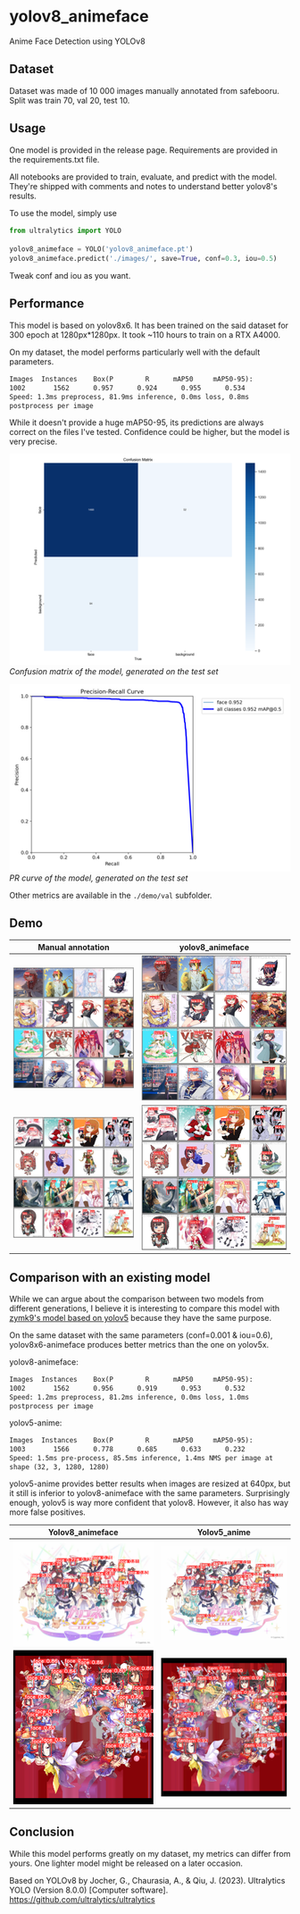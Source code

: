 # yolov8_animeface
Anime Face Detection using YOLOv8

## Dataset
Dataset was made of 10 000 images manually annotated from safebooru. Split was train 70, val 20, test 10.

## Usage
One model is provided in the release page. Requirements are provided in the requirements.txt file.

All notebooks are provided to train, evaluate, and predict with the model. They're shipped with comments and notes to understand better yolov8's results.

To use the model, simply use

```python
from ultralytics import YOLO

yolov8_animeface = YOLO('yolov8_animeface.pt')
yolov8_animeface.predict('./images/', save=True, conf=0.3, iou=0.5)
```

Tweak conf and iou as you want.

## Performance

This model is based on yolov8x6. It has been trained on the said dataset for 300 epoch at 1280px*1280px. It took ~110 hours to train on a RTX A4000.

On my dataset, the model performs particularly well with the default parameters.

```
Images  Instances    Box(P        R      mAP50     mAP50-95):
1002       1562      0.957      0.924      0.955      0.534
Speed: 1.3ms preprocess, 81.9ms inference, 0.0ms loss, 0.8ms postprocess per image
```

While it doesn't provide a huge mAP50-95, its predictions are always correct on the files I've tested. Confidence could be higher, but the model is very precise.

![](./demo/val/confusion_matrix.png "Confusion Matrix")
*Confusion matrix of the model, generated on the test set*

![](./demo/val/PR_curve.png "PR curve")
*PR curve of the model, generated on the test set*

Other metrics are available in the `./demo/val` subfolder.

## Demo

Manual annotation             |  yolov8_animeface
:-------------------------:|:-------------------------:
![](./demo/val/val_batch1_labels.jpg "1st batch labels")  |  ![](./demo/val/val_batch1_pred.jpg "Prediction made by yolov8_animeface")
![](./demo/val/val_batch2_labels.jpg "2nd batch labels")  |  ![](./demo/val/val_batch2_pred.jpg "Prediction made by yolov8_animeface")


## Comparison with an existing model

While we can argue about the comparison between two models from different generations, I believe it is interesting to compare this model with [zymk9's model based on yolov5](https://github.com/zymk9/yolov5_anime) because they have the same purpose.

On the same dataset with the same parameters (conf=0.001 & iou=0.6), yolov8x6-animeface produces better metrics than the one on yolov5x.

yolov8-animeface:
```
Images  Instances    Box(P        R      mAP50     mAP50-95):
1002       1562      0.956      0.919      0.953      0.532
Speed: 1.2ms preprocess, 81.2ms inference, 0.0ms loss, 1.0ms postprocess per image
```

yolov5-anime:

```
Images  Instances    Box(P        R      mAP50     mAP50-95):
1003       1566      0.778      0.685      0.633      0.232
Speed: 1.5ms pre-process, 85.5ms inference, 1.4ms NMS per image at shape (32, 3, 1280, 1280)
```

yolov5-anime provides better results when images are resized at 640px, but it still is inferior to yolov8-animeface with the same parameters.
Surprisingly enough, yolov5 is way more confident that yolov8. However, it also has way more false positives.


Yolov8_animeface             |  Yolov5_anime
:-------------------------:|:-------------------------:
![](./demo/comparison/yolov8_animeface/test_priconne.png "Test on Priconne with yolov8")  |  ![](./demo/comparison/yolov5_anime/test_priconne.jpg "Test on Priconne with yolov5")
![](./demo/comparison/yolov8_animeface/test_uma.png "Test on Uma with yolov8")  |  ![](./demo/comparison/yolov5_anime/test_uma.jpg "Test on Uma with yolov5")


## Conclusion

While this model performs greatly on my dataset, my metrics can differ from yours. One lighter model might be released on a later occasion.

Based on YOLOv8 by
Jocher, G., Chaurasia, A., & Qiu, J. (2023). Ultralytics YOLO (Version 8.0.0) [Computer software]. https://github.com/ultralytics/ultralytics
